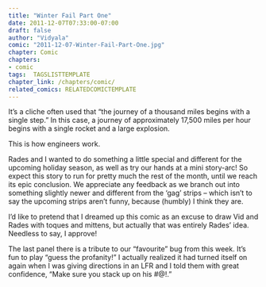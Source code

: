 ```yaml
---
title: "Winter Fail Part One"
date: 2011-12-07T07:33:00-07:00
draft: false
author: "Vidyala"
comic: "2011-12-07-Winter-Fail-Part-One.jpg"
chapter: Comic
chapters:
- comic
tags:  TAGSLISTTEMPLATE
chapter_link: /chapters/comic/
related_comics: RELATEDCOMICTEMPLATE
---
```


It’s a cliche often used that “the journey of a thousand miles begins with a single step.” In this case, a journey of approximately 17,500 miles per hour begins with a single rocket and a large explosion.


This is how engineers work.


Rades and I wanted to do something a little special and different for the upcoming holiday season, as well as try our hands at a mini story-arc! So expect this story to run for pretty much the rest of the month, until we reach its epic conclusion. We appreciate any feedback as we branch out into something slightly newer and different from the ‘gag’ strips – which isn’t to say the upcoming strips aren’t funny, because (humbly) I think they are.


I’d like to pretend that I dreamed up this comic as an excuse to draw Vid and Rades with toques and mittens, but actually that was entirely Rades’ idea. Needless to say, I approve!


The last panel there is a tribute to our “favourite” bug from this week. It’s fun to play “guess the profanity!” I actually realized it had turned itself on again when I was giving directions in an LFR and I told them with great confidence, “Make sure you stack up on his #@!.”

